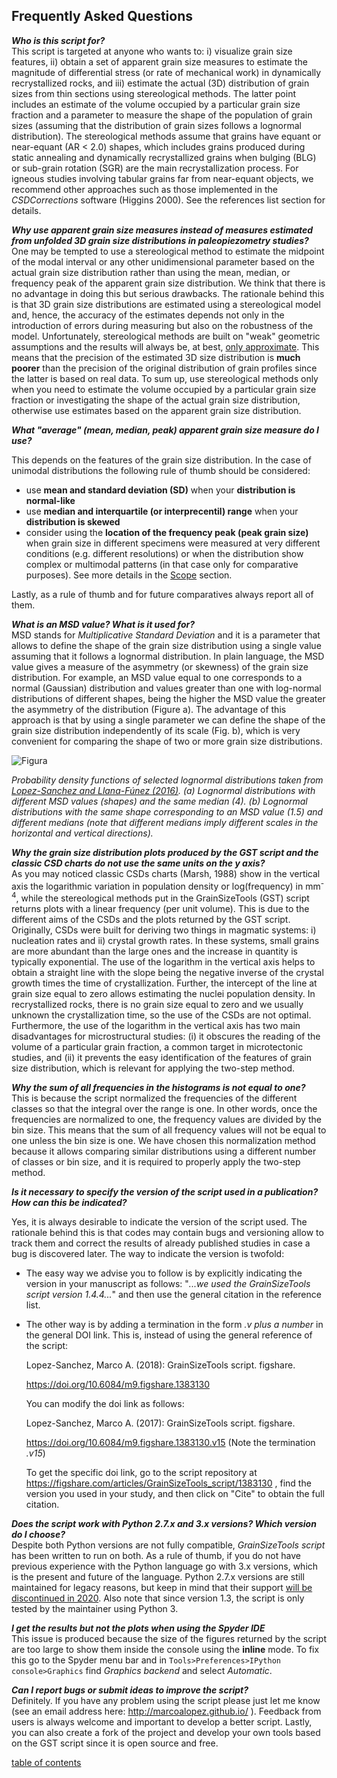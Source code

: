 Frequently Asked Questions
-------------

***Who is this script for?***  
This script is targeted at anyone who wants to: i) visualize grain size features, ii) obtain a set of apparent grain size measures to estimate the magnitude of differential stress (or rate of mechanical work) in dynamically recrystallized rocks, and iii) estimate the actual (3D) distribution of grain sizes from thin sections using stereological methods. The latter point includes an estimate of the volume occupied by a particular grain size fraction and a parameter to measure the shape of the population of grain sizes (assuming that the distribution of grain sizes follows a lognormal distribution). The stereological methods assume that grains have equant or near-equant (AR < 2.0) shapes, which includes grains produced during static annealing and dynamically recrystallized grains when bulging (BLG) or sub-grain rotation (SGR) are the main recrystallization process. For igneous studies involving tabular grains far from near-equant objects, we recommend other approaches such as those implemented in the *CSDCorrections* software (Higgins 2000). See the references list section for details.

***Why use apparent grain size measures instead of measures estimated from unfolded 3D grain size distributions in paleopiezometry studies?***  
One may be tempted to use a stereological method to estimate the midpoint of the modal interval or any other unidimensional parameter based on the actual grain size distribution rather than using the mean, median, or frequency peak of the apparent grain size distribution. We think that there is no advantage in doing this but serious drawbacks. The rationale behind this is that 3D grain size distributions are estimated using a stereological model and, hence, the accuracy of the estimates depends not only in the introduction of errors during measuring but also on the robustness of the model. Unfortunately, stereological methods are built on "weak" geometric assumptions and the results will always be, at best, [only approximate](http://doi.wiley.com/10.1111/j.1365-2818.1983.tb04255.x). This means that the precision of the estimated 3D size distribution is **much poorer** than the precision of the original distribution of grain profiles since the latter is based on real data. To sum up, use stereological methods only when you need to estimate the volume occupied by a particular grain size fraction or investigating the shape of the actual grain size distribution, otherwise use estimates based on the apparent grain size distribution.

***What "average" (mean, median, peak) apparent grain size measure do I use?***

This depends on the features of the grain size distribution. In the case of unimodal distributions the following rule of thumb should be considered:

- use **mean and standard deviation (SD)** when your **distribution is normal-like**
- use **median and interquartile (or interprecentil) range** when your **distribution is skewed**
- consider using the **location of the frequency peak (peak grain size)** when grain size in different specimens were measured at very different conditions (e.g. different resolutions) or when the distribution show complex or multimodal patterns (in that case only for comparative purposes). See more details in the [Scope](https://github.com/marcoalopez/GrainSizeTools/blob/master/DOCS/Scope.md) section.

Lastly, as a rule of thumb and for future comparatives always report all of them.

***What is an MSD value? What is it used for?***  
MSD stands for *Multiplicative Standard Deviation* and it is a parameter that allows to define the shape of the grain size distribution using a single value assuming that it follows a lognormal distribution. In plain language, the MSD value gives a measure of the asymmetry (or skewness) of the grain size distribution. For example, an MSD value equal to one corresponds to a normal (Gaussian) distribution and values greater than one with log-normal distributions of different shapes, being the higher the MSD value the greater the asymmetry of the distribution (Figure a). The advantage of this approach is that by using a single parameter we can define the shape of the grain size distribution independently of its scale (Fig. b), which is very convenient for comparing the shape of two or more grain size distributions.

![Figura](https://raw.githubusercontent.com/marcoalopez/GrainSizeTools/master/FIGURES/MSD_value.png)

*Probability density functions of selected lognormal distributions taken from [Lopez-Sanchez and Llana-Fúnez (2016)](http://www.sciencedirect.com/science/article/pii/S0191814116301778). (a) Lognormal distributions with different MSD values (shapes) and the same median (4). (b) Lognormal distributions with the same shape corresponding to an MSD value (1.5) and different medians (note that different medians imply different scales in the horizontal and vertical directions).*

***Why the grain size distribution plots produced by the GST script and the classic CSD charts do not use the same units on the y axis?***  
As you may noticed classic CSDs charts (Marsh, 1988) show in the vertical axis the logarithmic variation in population density or log(frequency) in mm<sup>-4</sup>, while the stereological methods put in the GrainSizeTools (GST) script returns plots with a linear frequency (per unit volume). This is due to the different aims of the CSDs and the plots returned by the GST script. Originally, CSDs were built for deriving two things in magmatic systems: i) nucleation rates and ii) crystal growth rates. In these systems, small grains are more abundant than the large ones and the increase in quantity is typically exponential. The use of the logarithm in the vertical axis helps to obtain a straight line with the slope being the negative inverse of the crystal growth times the time of crystallization. Further, the intercept of the line at grain size equal to zero allows estimating the nuclei population density. In recrystallized rocks, there is no grain size equal to zero and we usually unknown the crystallization time, so the use of the CSDs are not optimal. Furthermore, the use of the logarithm in the vertical axis has two main disadvantages for microstructural studies: (i) it obscures the reading of the volume of a particular grain fraction, a common target in microtectonic studies, and (ii) it prevents the easy identification of the features of grain size distribution, which is relevant for applying the two-step method.

***Why the sum of all frequencies in the histograms is not equal to one?***  
This is because the script normalized the frequencies of the different classes so that the integral over the range is one. In other words, once the frequencies are normalized to one, the frequency values are divided by the bin size. This means that the sum of all frequency values will not be equal to one unless the bin size is one. We have chosen this normalization method because it allows comparing similar distributions using a different number of classes or bin size, and it is required to properly apply the two-step method.

***Is it necessary to specify the version of the script used in a publication? How can this be indicated?***  

Yes, it is always desirable to indicate the version of the script used. The rationale behind this is that codes may contain bugs and versioning allow to track them and correct the results of already published studies in case a bug is discovered later. The way to indicate the version is twofold:

- The easy way we advise you to follow is by explicitly indicating the version in your manuscript as follows: "*...we used the GrainSizeTools script version 1.4.4...*" and then use the general citation in the reference list.

- The other way is by adding a termination in the form *.v plus a number* in the general DOI link. This is, instead of using the general reference of the script:

  Lopez-Sanchez, Marco A. (2018): GrainSizeTools script. figshare.

  https://doi.org/10.6084/m9.figshare.1383130

  You can modify the doi link as follows:

  Lopez-Sanchez, Marco A. (2017): GrainSizeTools script. figshare.

  https://doi.org/10.6084/m9.figshare.1383130.v15 (Note the termination *.v15*)

  To get the specific doi link, go to the script repository at https://figshare.com/articles/GrainSizeTools_script/1383130 , find the version you used in your study, and then click on "Cite" to obtain the full citation.

***Does the script work with Python 2.7.x and 3.x versions? Which version do I choose?***  
Despite both Python versions are not fully compatible, *GrainSizeTools script* has been written to run on both. As a rule of thumb, if you do not have previous experience with the Python language go with 3.x versions, which is the present and future of the language. Python 2.7.x versions are still maintained for legacy reasons, but keep in mind that their support [will be discontinued in 2020](https://pythonclock.org/). Also note that since version 1.3, the script is only tested by the maintainer using Python 3. 

***I get the results but not the plots when using the Spyder IDE***  
This issue is produced because the size of the figures returned by the script are too large to show them inside the console using the **inline** mode. To fix this go to the Spyder menu bar and in  ```Tools>Preferences>IPython console>Graphics``` find *Graphics backend* and select *Automatic*.

***Can I report bugs or submit ideas to improve the script?***  
Definitely. If you have any problem using the script please just let me know (see an email address here: http://marcoalopez.github.io/ ). Feedback from users is always welcome and important to develop a better script. Lastly, you can also create a fork of the project and develop your own tools based on the GST script since it is open source and free.

[table of contents](https://github.com/marcoalopez/GrainSizeTools/blob/master/DOCS/tableOfContents.md)
